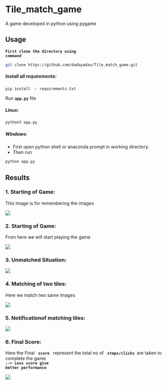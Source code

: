 # Tile_match_game
A game developed in python using pygame

## Usage
<code><strong>First clone the directory using command</strong></code>
``` bash
git clone https://github.com/dadayadav/Tile_match_game.git 
```
##### Install all requirements:
``` bash
pip install -r requirements.txt
```

Run <code><strong>app.py</strong></code> file

##### Linux:
``` python
python3 app.py
```
##### Windows:
 - First open python shell or anaconda prompt in working directory. <br>
 - Then run
``` python
python app.py
```

## Results 

### 1. Starting of Game:
<span>This image is for remembering the images</span> 

![](images/starting.png)

### 2. Starting of Game:
<span>From here we will start playing the game</span> 

![](images/stage-1.png)

### 3. Unmatched Situation:

![](images/unmatched.png)

### 4. Matching of two tiles:
<span> Here we match two same images</span>
  
![](images/matched.png)

### 5. Notificationof matching tiles:

![](images/message.png)

### 6. Final Score:
<span> Here the Final <code><strong> score </strong></code> represent the total no of <code><strong> steps/clicks </strong></code>are taken to complete the game</span>
<br>  <strong><code>:-> Less score give better performance </code></strong>
  
![](images/final.png)



